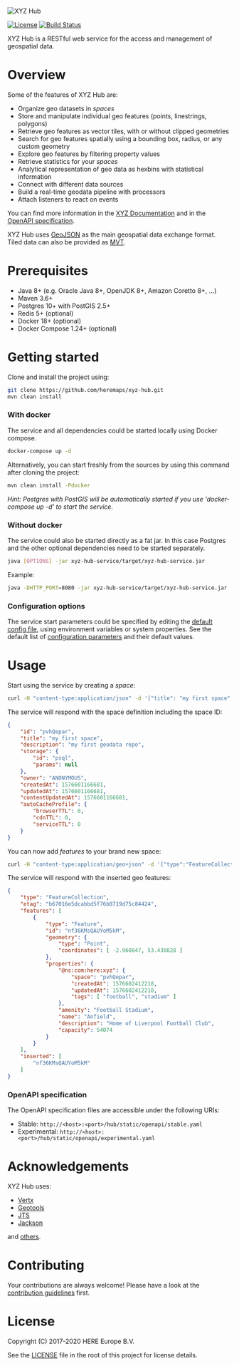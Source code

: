 ![XYZ Hub](xyz.svg)


[![License](https://img.shields.io/badge/License-Apache%202.0-blue.svg)](https://opensource.org/licenses/Apache-2.0)
[![Build Status](https://travis-ci.com/heremaps/xyz-hub.svg?branch=master)](https://travis-ci.com/heremaps/xyz-hub)

XYZ Hub is a RESTful web service for the access and management of geospatial data.

# Overview
Some of the features of XYZ Hub are:
* Organize geo datasets in _spaces_
* Store and manipulate individual geo features (points, linestrings, polygons)
* Retrieve geo features as vector tiles, with or without clipped geometries
* Search for geo features spatially using a bounding box, radius, or any custom geometry
* Explore geo features by filtering property values
* Retrieve statistics for your _spaces_
* Analytical representation of geo data as hexbins with statistical information
* Connect with different data sources
* Build a real-time geodata pipeline with processors
* Attach listeners to react on events

You can find more information in the [XYZ Documentation](https://www.here.xyz/api) and in the [OpenAPI specification](https://xyz.api.here.com/hub/static/redoc/index.html).

XYZ Hub uses [GeoJSON](https://tools.ietf.org/html/rfc79460) as the main geospatial data exchange format. Tiled data can also be provided as [MVT](https://github.com/mapbox/vector-tile-spec/blob/master/2.1/README.md).

# Prerequisites

 * Java 8+ (e.g. Oracle Java 8+, OpenJDK 8+, Amazon Coretto 8+, ...)
 * Maven 3.6+
 * Postgres 10+ with PostGIS 2.5+
 * Redis 5+ (optional)
 * Docker 18+ (optional)
 * Docker Compose 1.24+ (optional)

# Getting started
Clone and install the project using:

```bash
git clone https://github.com/heremaps/xyz-hub.git
mvn clean install
```

### With docker

The service and all dependencies could be started locally using Docker compose.
```bash
docker-compose up -d
```

Alternatively, you can start freshly from the sources by using this command after cloning the project:
```bash
mvn clean install -Pdocker
```

*Hint: Postgres with PostGIS will be automatically started if you use 'docker-compose up -d' to start the service.*

### Without docker

The service could also be started directly as a fat jar. In this case Postgres and the other optional dependencies need to be started separately.

```bash
java [OPTIONS] -jar xyz-hub-service/target/xyz-hub-service.jar
```

Example:

```bash
java -DHTTP_PORT=8080 -jar xyz-hub-service/target/xyz-hub-service.jar
```

### Configuration options
The service start parameters could be specified by editing the [default config file](./xyz-hub-service/src/main/resources/config.json), using environment variables or system properties. See the default list of  [configuration parameters](https://github.com/heremaps/xyz-hub/wiki/Configuration-parameters) and their default values.

# Usage

Start using the service by creating a _space_:

```bash
curl -H "content-type:application/json" -d '{"title": "my first space", "description": "my first geodata repo"}' http://localhost:8080/hub/spaces
```

The service will respond with the space definition including the space ID:

```json
{
    "id": "pvhQepar",
    "title": "my first space",
    "description": "my first geodata repo",
    "storage": {
        "id": "psql",
        "params": null
    },
    "owner": "ANONYMOUS",
    "createdAt": 1576601166681,
    "updatedAt": 1576601166681,
    "contentUpdatedAt": 1576601166681,
    "autoCacheProfile": {
        "browserTTL": 0,
        "cdnTTL": 0,
        "serviceTTL": 0
    }
}
```

You can now add _features_ to your brand new space:
```bash
curl -H "content-type:application/geo+json" -d '{"type":"FeatureCollection","features":[{"type":"Feature","geometry":{"type":"Point","coordinates":[-2.960847,53.430828]},"properties":{"name":"Anfield","@ns:com:here:xyz":{"tags":["football","stadium"]},"amenity":"Football Stadium","capacity":54074,"description":"Home of Liverpool Football Club"}}]}' http://localhost:8080/hub/spaces/pvhQepar/features
```

The service will respond with the inserted geo features:
```json
{
    "type": "FeatureCollection",
    "etag": "b67016e5dcabbd5f76b0719d75c84424",
    "features": [
        {
            "type": "Feature",
            "id": "nf36KMsQAUYoM5kM",
            "geometry": {
                "type": "Point",
                "coordinates": [ -2.960847, 53.430828 ]
            },
            "properties": {
                "@ns:com:here:xyz": {
                    "space": "pvhQepar",
                    "createdAt": 1576602412218,
                    "updatedAt": 1576602412218,
                    "tags": [ "football", "stadium" ]
                },
                "amenity": "Football Stadium",
                "name": "Anfield",
                "description": "Home of Liverpool Football Club",
                "capacity": 54074
            }
        }
    ],
    "inserted": [
        "nf36KMsQAUYoM5kM"
    ]
}
```

### OpenAPI specification

The OpenAPI specification files are accessible under the following URIs:
* Stable: `http://<host>:<port>/hub/static/openapi/stable.yaml`
* Experimental: `http://<host>:<port>/hub/static/openapi/experimental.yaml`

# Acknowledgements

XYZ Hub uses:

* [Vertx](http://vertx.io/)
* [Geotools](https://github.com/geotools/geotools)
* [JTS](https://github.com/locationtech/jts)
* [Jackson](https://github.com/FasterXML/jackson)

and [others](./pom.xml#L177-L479).

# Contributing

Your contributions are always welcome! Please have a look at the [contribution guidelines](CONTRIBUTING.md) first.

# License


Copyright (C) 2017-2020 HERE Europe B.V.

See the [LICENSE](./LICENSE) file in the root of this project for license details.
